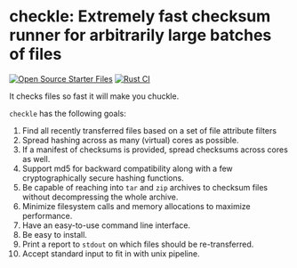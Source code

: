 # checkle: Extremely fast checksum runner for arbitrarily large batches of files
[![Open Source Starter Files](https://github.com/nrminor/checkle/actions/workflows/open-source-starter.yml/badge.svg)](https://github.com/nrminor/checkle/actions/workflows/open-source-starter.yml) [![Rust CI](https://github.com/nrminor/checkle/actions/workflows/rust-ci.yml/badge.svg)](https://github.com/nrminor/checkle/actions/workflows/rust-ci.yml)

It checks files so fast it will make you chuckle.

`checkle` has the following goals:
1. Find all recently transferred files based on a set of file attribute filters
2. Spread hashing across as many (virtual) cores as possible.
3. If a manifest of checksums is provided, spread checksums across cores as well.
4. Support md5 for backward compatibility along with a few cryptographically secure hashing functions.
5. Be capable of reaching into `tar` and `zip` archives to checksum files without decompressing the whole archive.
6. Minimize filesystem calls and memory allocations to maximize performance.
7. Have an easy-to-use command line interface.
8. Be easy to install.
9. Print a report to `stdout` on which files should be re-transferred.
10. Accept standard input to fit in with unix pipeline.
